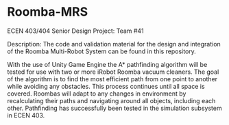 # Roomba-MRS
ECEN 403/404 Senior Design Project: Team #41

Description: The code and validation material for the design and integration of the Roomba Multi-Robot System can be found in this repository.

With the use of Unity Game Engine the A* pathfinding algorithm will be tested for use with two or more iRobot Roomba vacuum cleaners.
The goal of the algorithm is to find the most efficient path from one point to another while avoiding any obstacles. This process continues until all space is covered.
Roombas will adapt to any changes in environment by recalculating their paths and navigating around all objects, including each other.
Pathfinding has successfully been tested in the simulation subsystem in ECEN 403.
